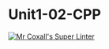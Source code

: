 # Unit1-02-CPP
[![Mr Coxall's Super Linter](https://github.com/ICS3U-C-Programming-LukeD/Unit1-02-CPP/workflows/Mr%20Coxall's%20Super%20Linter/badge.svg)](https://github.com/ICS3U-C-Programming-LukeD/Unit1-02-CPP/actions/)
